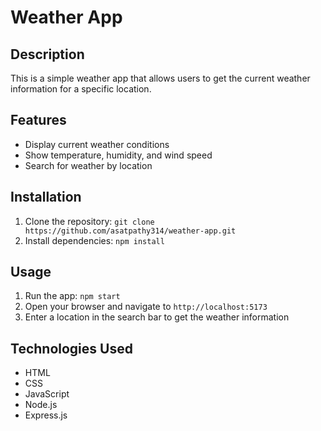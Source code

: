 # Weather App

## Description
This is a simple weather app that allows users to get the current weather information for a specific location.

## Features
- Display current weather conditions
- Show temperature, humidity, and wind speed
- Search for weather by location

## Installation
1. Clone the repository: `git clone https://github.com/asatpathy314/weather-app.git`
2. Install dependencies: `npm install`

## Usage
1. Run the app: `npm start`
2. Open your browser and navigate to `http://localhost:5173`
3. Enter a location in the search bar to get the weather information

## Technologies Used
- HTML
- CSS
- JavaScript
- Node.js
- Express.js